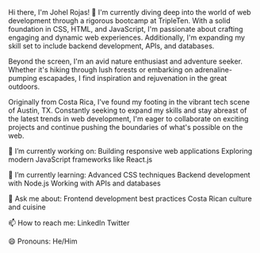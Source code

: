 Hi there, I'm Johel Rojas! 👋
I'm currently diving deep into the world of web development through a rigorous bootcamp at TripleTen. With a solid foundation in CSS, HTML, and JavaScript, I'm passionate about crafting engaging and dynamic web experiences. Additionally, I'm expanding my skill set to include backend development, APIs, and databases.

Beyond the screen, I'm an avid nature enthusiast and adventure seeker. Whether it's hiking through lush forests or embarking on adrenaline-pumping escapades, I find inspiration and rejuvenation in the great outdoors.

Originally from Costa Rica, I've found my footing in the vibrant tech scene of Austin, TX. Constantly seeking to expand my skills and stay abreast of the latest trends in web development, I'm eager to collaborate on exciting projects and continue pushing the boundaries of what's possible on the web.

🔭 I’m currently working on:
Building responsive web applications
Exploring modern JavaScript frameworks like React.js

🌱 I’m currently learning:
Advanced CSS techniques
Backend development with Node.js
Working with APIs and databases

💬 Ask me about:
Frontend development best practices
Costa Rican culture and cuisine

📫 How to reach me:
LinkedIn
Twitter

😄 Pronouns:
He/Him
